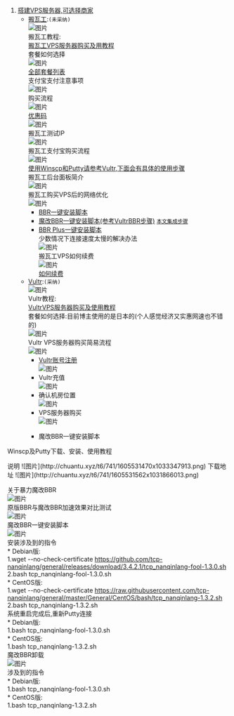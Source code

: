 1. [搭建VPS服务器,可选择商家](https://ssr.tools/55)
	- [搬瓦工](https://bwh88.net/index.php):`(未采纳)`  
![图片](http://chuantu.xyz/t6/741/1605515862x1031866013.png)  
搬瓦工教程:  
[搬瓦工VPS服务器购买及用教程](https://ssr.tools/208)  
套餐如何选择  
![图片](http://chuantu.xyz/t6/741/1605517885x1033347913.png)  
[全部套餐列表](https://bwh88.net/cart.php?gid=1)  
支付宝支付注意事项  
![图片](http://chuantu.xyz/t6/741/1605518316x1031866013.png)  
购买流程  
![图片](http://chuantu.xyz/t6/741/1605518441x1031866013.png)  
[优惠码](https://www.wervps.com/bwh1pice)  
![图片](http://chuantu.xyz/t6/741/1605518537x1700338641.png)  
搬瓦工测试IP  
![图片](http://chuantu.xyz/t6/741/1605519083x1031866013.png)  
搬瓦工支付宝购买流程  
![图片](http://chuantu.xyz/t6/741/1605520117x1700338641.png)  
<a href="#winscpPutty">使用Winscp和Putty请参考Vultr,下面会有具体的使用步骤</a>  
搬瓦工后台面板简介  
![图片](http://chuantu.xyz/t6/741/1605520498x1031866013.png)  
搬瓦工购买VPS后的网络优化  
![图片](http://chuantu.xyz/t6/741/1605520616x1033347913.png)  
		* [BBR一键安装脚本](https://ssr.tools/199)  
		* [魔改BBR一键安装脚本(参考VultrBBR步骤)](https://ssr.tools/550) <a href="#end">`本文集成步骤`</a>  
		* [BBR Plus一键安装脚本](https://ssr.tools/1217)  
少数情况下连接速度太慢的解决办法  
![图片](http://chuantu.xyz/t6/741/1605521219x1031866013.png)  
搬瓦工VPS如何续费  
![图片](http://chuantu.xyz/t6/741/1605521262x1700338641.png)  
[如何续费](https://ssr.tools/1293)  
	- [Vultr](https://www.vultr.com/):`(采纳)`  
![图片](http://chuantu.xyz/t6/741/1605515510x1700338641.png)  
Vultr教程:  
[VultrVPS服务器购买及使用教程](https://ssr.tools/216)  
套餐如何选择:目前博主使用的是日本的(个人感觉经济又实惠网速也不错的)  
![图片](http://chuantu.xyz/t6/741/1605522480x1033347913.jpg)  
Vultr VPS服务器购买简易流程  
![图片](http://chuantu.xyz/t6/741/1605522715x1031866013.png)  
		* [Vultr账号注册](https://www.vultr.com/)  
![图片](http://chuantu.xyz/t6/741/1605522865x1700338641.png)  
		* Vultr充值  
![图片](http://chuantu.xyz/t6/741/1605522979x1033347913.png)  
		* 确认机房位置  
![图片](http://chuantu.xyz/t6/741/1605526887x1700338641.png)  
		* VPS服务器购买  
![图片](http://chuantu.xyz/t6/741/1605527178x1700338641.png)  
		* <p id="end">魔改BBR一键安装脚本</font>  
<p id="winscpPutty">Winscp及Putty下载、安装、使用教程</p>  
说明  
![图片](http://chuantu.xyz/t6/741/1605531470x1033347913.png)  
下载地址  
![图片](http://chuantu.xyz/t6/741/1605531562x1031866013.png)  

关于暴力魔改BBR  
![图片](http://chuantu.xyz/t6/741/1605529964x1031866013.png)  
原版BBR与魔改BBR加速效果对比测试  
![图片](http://chuantu.xyz/t6/741/1605530222x1033347913.png)  
魔改BBR一键安装脚本  
![图片](http://chuantu.xyz/t6/741/1605530507x1700338641.png)  
安装涉及到的指令  
		* Debian版:  
			1.wget --no-check-certificate https://github.com/tcp-nanqinlang/general/releases/download/3.4.2.1/tcp_nanqinlang-fool-1.3.0.sh  
			2.bash tcp_nanqinlang-fool-1.3.0.sh  
		* CentOS版:  
			1.wget --no-check-certificate https://raw.githubusercontent.com/tcp-nanqinlang/general/master/General/CentOS/bash/tcp_nanqinlang-1.3.2.sh  
			2.bash tcp_nanqinlang-1.3.2.sh  
系统重启完成后,重新Putty连接  
		* Debian版:  
			1.bash tcp_nanqinlang-fool-1.3.0.sh  
		* CentOS版:  
			1.bash tcp_nanqinlang-1.3.2.sh  
魔改BBR卸载  
![图片](http://chuantu.xyz/t6/741/1605530913x1031866013.png)  
涉及到的指令  
		* Debian版:  
			1.bash tcp_nanqinlang-fool-1.3.0.sh  
		* CentOS版:  
			1.bash tcp_nanqinlang-1.3.2.sh  

